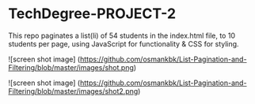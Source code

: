 # TechDegree-PROJECT-2
This repo paginates a list(li) of 54 students in the index.html file, to 10 students per page, using JavaScript for functionality & CSS for styling.

![screen shot image] (https://github.com/osmankbk/List-Pagination-and-Filtering/blob/master/images/shot.png)

![screen shot image] (https://github.com/osmankbk/List-Pagination-and-Filtering/blob/master/images/shot2.png)

